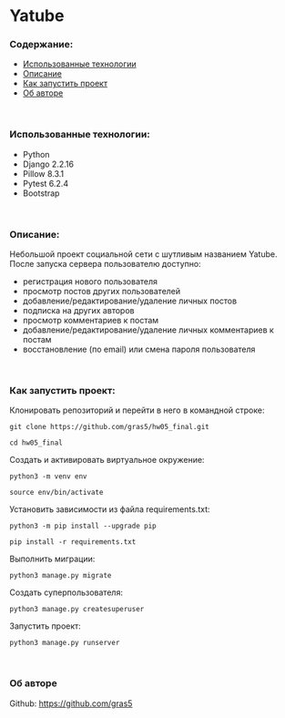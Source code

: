 # Yatube
### Содержание:
 + [Использованные технологии](#Tech)
 + [Описание](#Description)
 + [Как запустить проект](#EasyStart)
 + [Об авторе](#About)

<br>
<a id="Tech"></a>

### Использованные технологии:

* Python 
* Django 2.2.16
* Pillow 8.3.1
* Pytest 6.2.4
* Bootstrap

<br>
<a name="Description"></a>

### Описание:

Небольшой проект социальной сети с шутливым названием Yatube. После запуска сервера пользователю доступно: 
- регистрация нового пользователя
- просмотр постов других пользователей
- добавление/редактирование/удаление личных постов
- подписка на других авторов
- просмотр комментариев к постам
- добавление/редактирование/удаление личных комментариев к постам
- восстановление (по email) или смена пароля пользователя

<br>
<a id="EasyStart"></a>

### Как запустить проект:

Клонировать репозиторий и перейти в него в командной строке:

```
git clone https://github.com/gras5/hw05_final.git
```

```
cd hw05_final
```

Cоздать и активировать виртуальное окружение:

```
python3 -m venv env
```

```
source env/bin/activate
```

Установить зависимости из файла requirements.txt:

```
python3 -m pip install --upgrade pip
```

```
pip install -r requirements.txt
```

Выполнить миграции:

```
python3 manage.py migrate
```

Создать суперпользователя:

```
python3 manage.py createsuperuser
```


Запустить проект:

```
python3 manage.py runserver
```


<br>
<a name="About"></a>

### Об авторе
Github: https://github.com/gras5
